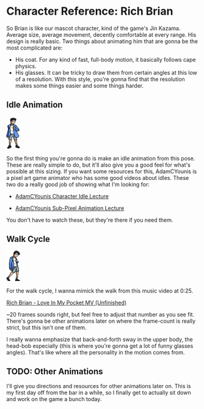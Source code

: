 # Character Reference: Rich Brian
So Brian is like our mascot character, kind of the game's Jin Kazama. Average size, average movement, decently comfortable at every range. His design is really basic. Two things about animating him that are gonna be the most complicated are:

 - His coat. For any kind of fast, full-body motion, it basically follows cape physics.
 - His glasses. It can be tricky to draw them from certain angles at this low of a resolution. With this style, you're gonna find that the resolution makes some things easier and some things harder.

## Idle Animation
![Rich Brian Idle Pose](https://github.com/SatyoWasistho/88-Fighting/blob/master/Assets/Sprites/Characters/Rich%20Brian/Idle.png?raw=true)

So the first thing you're gonna do is make an idle animation from this pose. These are really simple to do, but it'll also give you a good feel for what's possible at this sizing. If you want some resources for this, AdamCYounis is a pixel art game animator who has some good videos about idles. These two do a really good job of showing what I'm looking for:

 - [AdamCYounis Character Idle Lecture](https://www.youtube.com/watch?v=vs-ierVdE7I&t=543s)

 - [AdamCYounis Sub-Pixel Animation Lecture](https://www.youtube.com/watch?v=cs1Gp61yafQ)

You don't have to watch these, but they're there if you need them.

## Walk Cycle

![Rich Brian Walk Pose](https://github.com/SatyoWasistho/88-Fighting/blob/master/Assets/Sprites/Characters/Rich%20Brian/Walk.png?raw=true)

For the walk cycle, I wanna mimick the walk from this music video at 0:25.

[Rich Brian - Love In My Pocket MV (Unfinished)](https://www.youtube.com/watch?v=qBG-tyMWNeo)

~20 frames sounds right, but feel free to adjust that number as you see fit. There's gonna be other animations later on where the frame-count is really strict, but this isn't one of them. 

I really wanna emphasize that back-and-forth sway in the upper body, the head-bob especially (this is where you're gonna get a lot of funny glasses angles). That's like where all the personality in the motion comes from.

## TODO: Other Animations

I'll give you directions and resources for other animations later on. This is my first day off from the bar in a while, so I finally get to actually sit down and work on the game a bunch today.
